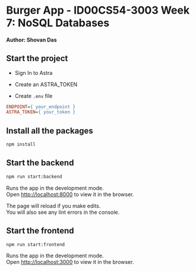 # Burger App - ID00CS54-3003 Week 7: NoSQL Databases

#### Author: Shovan Das


## Start the project

- Sign In to Astra

- Create an ASTRA_TOKEN

- Create `.env` file

```ini
ENDPOINT={ your_endpoint }
ASTRA_TOKEN={ your_token }
```

##  Install all the packages

```bash
npm install
```

##  Start the backend

```bash
npm run start:backend
```

Runs the app in the development mode.\
Open [http://localhost:8000](http://localhost:8000) to view it in the browser.

The page will reload if you make edits.\
You will also see any lint errors in the console.


##  Start the frontend
```bash
npm run start:frontend
```

Runs the app in the development mode.\
Open [http://localhost:3000](http://localhost:3000) to view it in the browser.